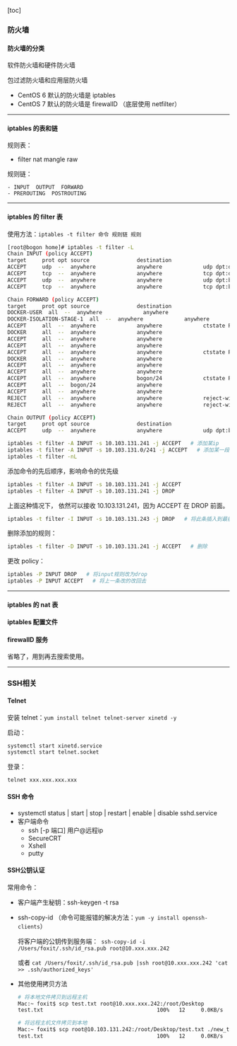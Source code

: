 [toc]

### 防火墙

#### 防火墙的分类

软件防火墙和硬件防火墙

包过滤防火墙和应用层防火墙

- CentOS 6 默认的防火墙是 iptables
- CentOS 7 默认的防火墙是 firewallD （底层使用 netfilter）

---

#### iptables 的表和链

规则表：

- filter  nat  mangle raw

规则链：

	- INPUT  OUTPUT  FORWARD
	- PREROUTING  POSTROUTING

---

#### iptables 的 filter 表

使用方法：`iptables -t filter 命令 规则链 规则`

```bash
[root@bogon home]# iptables -t filter -L
Chain INPUT (policy ACCEPT)
target     prot opt source               destination         
ACCEPT     udp  --  anywhere             anywhere             udp dpt:domain
ACCEPT     tcp  --  anywhere             anywhere             tcp dpt:domain
ACCEPT     udp  --  anywhere             anywhere             udp dpt:bootps
ACCEPT     tcp  --  anywhere             anywhere             tcp dpt:bootps

Chain FORWARD (policy ACCEPT)
target     prot opt source               destination         
DOCKER-USER  all  --  anywhere             anywhere            
DOCKER-ISOLATION-STAGE-1  all  --  anywhere             anywhere            
ACCEPT     all  --  anywhere             anywhere             ctstate RELATED,ESTABLISHED
DOCKER     all  --  anywhere             anywhere            
ACCEPT     all  --  anywhere             anywhere            
ACCEPT     all  --  anywhere             anywhere            
ACCEPT     all  --  anywhere             anywhere             ctstate RELATED,ESTABLISHED
DOCKER     all  --  anywhere             anywhere            
ACCEPT     all  --  anywhere             anywhere            
ACCEPT     all  --  anywhere             anywhere            
ACCEPT     all  --  anywhere             bogon/24             ctstate RELATED,ESTABLISHED
ACCEPT     all  --  bogon/24             anywhere            
ACCEPT     all  --  anywhere             anywhere            
REJECT     all  --  anywhere             anywhere             reject-with icmp-port-unreachable
REJECT     all  --  anywhere             anywhere             reject-with icmp-port-unreachable

Chain OUTPUT (policy ACCEPT)
target     prot opt source               destination         
ACCEPT     udp  --  anywhere             anywhere             udp dpt:bootpc       
```

```bash
iptables -t filter -A INPUT -s 10.103.131.241 -j ACCEPT   # 添加某ip
iptables -t filter -A INPUT -s 10.103.131.0/241 -j ACCEPT   # 添加某一段ip
iptables -t filter -nL
```

添加命令的先后顺序，影响命令的优先级

```bash
iptables -t filter -A INPUT -s 10.103.131.241 -j ACCEPT
iptables -t filter -A INPUT -s 10.103.131.241 -j DROP
```

上面这种情况下， 依然可以接收 10.103.131.241，因为 ACCEPT 在 DROP 前面。

```bash
iptables -t filter -I INPUT -s 10.103.131.243 -j DROP   # 将此条插入到最前面
```

删除添加的规则：

```bash
iptables -t filter -D INPUT -s 10.103.131.241 -j ACCEPT   # 删除
```

更改 policy：

```bash
iptables -P INPUT DROP   # 将input规则改为drop
iptables -P INPUT ACCEPT   # 将上一条改的改回去
```

---

#### iptables 的 nat 表

#### iptables 配置文件

#### firewallD 服务

省略了，用到再去搜索使用。

---

### SSH相关

#### Telnet

安装 telnet：`yum install telnet telnet-server xinetd -y`

启动：

```bash
systemctl start xinetd.service
systemctl start telnet.socket
```

登录：

```
telnet xxx.xxx.xxx.xxx
```

#### SSH 命令

- systemctl status | start | stop | restart | enable | disable sshd.service
- 客户端命令
  - ssh [-p 端口] 用户@远程ip
  - SecureCRT
  - Xshell
  - putty

#### SSH公钥认证

常用命令：

- 客户端产生秘钥：ssh-keygen -t rsa  

- ssh-copy-id  （命令可能报错的解决方法：`yum -y install openssh-clients`）

  将客户端的公钥传到服务端：` ssh-copy-id -i /Users/foxit/.ssh/id_rsa.pub root@10.xxx.xxx.242`

  或者 `cat /Users/foxit/.ssh/id_rsa.pub |ssh root@10.xxx.xxx.242 'cat >> .ssh/authorized_keys'`

- 其他使用拷贝方法

  ```bash
  # 将本地文件拷贝到远程主机
  Mac:~ foxit$ scp test.txt root@10.xxx.xxx.242:/root/Desktop
  test.txt                                    100%   12     0.0KB/s   00:00 
  ```

  ```bash
  # 将远程主机文件拷贝到本地
  Mac:~ foxit$ scp root@10.103.131.242:/root/Desktop/test.txt ./new_test.txt
  test.txt                                    100%   12     0.0KB/s   00:00    
  ```

  






